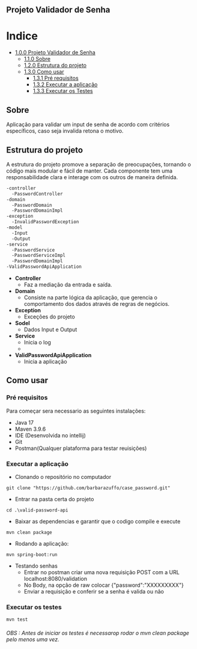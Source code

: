 ## Projeto Validador de Senha
Indice
=================
<!--ts-->
* [1.0.0 Projeto Validador de Senha](#Projeto-Validador-de-Senha)
  * [1.1.0 Sobre](#Sobre)
  * [1.2.0 Estrutura do projeto](#Estrutura-do-projeto)
  * [1.3.0 Como usar](#Como-usar)
      * [1.3.1 Pré requisitos](#Pré-requisitos)
      * [1.3.2 Executar a aplicação](#Executar-a-aplicação)
      * [1.3.3 Executar os Testes](#Executar-os-testes)
<!--te-->
## Sobre
Aplicação para validar um input de senha de acordo com critérios específicos, caso seja invalida retona o motivo.

## Estrutura do projeto
A estrutura do projeto promove a separação de preocupações, tornando o código mais modular e fácil de manter. 
Cada componente tem uma responsabilidade clara e interage com os outros de maneira definida.


```bash
-controller
  -PasswordController
-domain
  -PasswordDomain
  -PasswordDomainImpl
-exception
  -InvalidPasswordException
-model
  -Input
  -Output
-service
  -PasswordService
  -PasswordServiceImpl
  -PasswordDomainImpl
-ValidPasswordApiApplication
```

- **Controller**
  - Faz a mediação da entrada e saída.
- **Domain**
  - Consiste na parte lógica da aplicação, que gerencia o comportamento dos dados através de regras de negócios.
- **Exception**
  - Exceções do projeto
- **Sodel**
  - Dados Input e Output
- **Service**
  - Inicia o log 
  - 
- **ValidPasswordApiApplication**
  - Inicia a aplicação


## Como usar
### Pré requisitos
Para começar sera necessario as seguintes instalações:  
- Java 17
- Maven 3.9.6
- IDE (Desenvolvida no intellij)
- Git
- Postman(Qualquer plataforma para testar reuisições)

### Executar a aplicação
 - Clonando o repositório no computador
```shell
git clone "https://github.com/barbarazuffo/case_password.git"
```
- Entrar na pasta certa do projeto
```shell
cd .\valid-password-api
```
- Baixar as dependencias e garantir que o codigo compile e execute
```shell
mvn clean package
```
- Rodando a aplicação: 
```shell
mvn spring-boot:run 
```
<!--ts-->
- Testando senhas
  - Entrar no postman criar uma nova requisição POST com a URL localhost:8080/validation
  - No Body, na opção de raw colocar {"password":"XXXXXXXXX"}
  - Enviar a requisição e conferir se a senha é valida ou não
<!--te-->

### Executar os testes
```shell
mvn test
```
###### _OBS : Antes de iniciar os testes é necessarop rodar o mvn clean package pelo menos uma vez._

